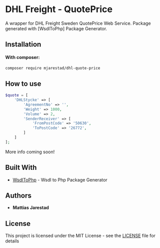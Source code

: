 # DHL Freight - QuotePrice

A wrapper for DHL Freight Sweden QuotePrice Web Service. Package generated with [WsdlToPhp] Package Generator.

## Installation

#### With composer:

```bash
composer require mjarestad/dhl-quote-price
```

## How to use

```php
$quote = [
    'DHLStycke' => [
        'AgreementNo' => '',
        'Weight' => 1000,
        'Volume' => 2,
        'SenderReceiver' => [
            'FromPostCode' => '50630',
            'ToPostCode' => '26772',
        ]
    ]
];
```

More info coming soon!

## Built With

* [WsdlToPhp](WsdlToPhp) - Wsdl to Php Package Generator
## Authors

* **Mattias Jarestad**

## License

This project is licensed under the MIT License - see the [LICENSE](LICENSE) file for details
